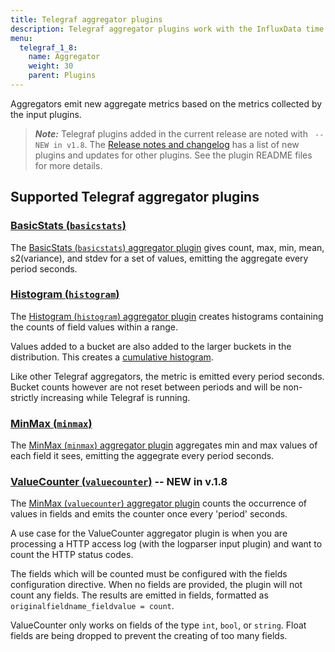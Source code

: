 ```yaml
---
title: Telegraf aggregator plugins
description: Telegraf aggregator plugins work with the InfluxData time series platfrom to create aggregate metrics (for example, mean, min, max, quantiles, etc.) collected by the input plugins. Aggregator plugins include support for basic statistics, histograms, and min/max values.
menu:
  telegraf_1_8:
    name: Aggregator
    weight: 30
    parent: Plugins
---
```


Aggregators emit new aggregate metrics based on the metrics collected by the input plugins.

> ***Note:*** Telegraf plugins added in the current release are noted with ` -- NEW in v1.8`.
>The [Release notes and changelog](/telegraf/v1.8/about_the_project/release-notes-changelog) has a list of new plugins and updates for other plugins. See the plugin README files for more details.

## Supported Telegraf aggregator plugins


### [BasicStats (`basicstats`)](https://github.com/influxdata/telegraf/tree/release-1.8/plugins/aggregators/basicstats)

The [BasicStats (`basicstats`) aggregator plugin](https://github.com/influxdata/telegraf/tree/release-1.8/plugins/aggregators/basicstats) gives count, max, min, mean, s2(variance), and stdev for a set of values, emitting the aggregate every period seconds.

### [Histogram (`histogram`)](https://github.com/influxdata/telegraf/tree/release-1.8/plugins/aggregators/histogram)

The [Histogram (`histogram`) aggregator plugin](https://github.com/influxdata/telegraf/tree/release-1.8/plugins/aggregators/histogram) creates histograms containing the counts of field values within a range.

Values added to a bucket are also added to the larger buckets in the distribution. This creates a [cumulative histogram](https://en.wikipedia.org/wiki/Histogram#/media/File:Cumulative_vs_normal_histogram.svg).

Like other Telegraf aggregators, the metric is emitted every period seconds. Bucket counts however are not reset between periods and will be non-strictly increasing while Telegraf is running.

### [MinMax (`minmax`)](https://github.com/influxdata/telegraf/tree/release-1.8/plugins/aggregators/minmax)

The [MinMax (`minmax`) aggregator plugin](https://github.com/influxdata/telegraf/tree/release-1.8/plugins/aggregators/minmax) aggregates min and max values of each field it sees, emitting the aggegrate every period seconds.

### [ValueCounter (`valuecounter`)](https://github.com/influxdata/telegraf/tree/release-1.8/plugins/aggregators/valuecounter) -- NEW in v.1.8

The [MinMax (`valuecounter`) aggregator plugin](https://github.com/influxdata/telegraf/tree/release-1.8/plugins/aggregators/valuecounter) counts the occurrence of values in fields and emits the counter once every 'period' seconds.

A use case for the ValueCounter aggregator plugin is when you are processing a HTTP access log (with the logparser input plugin) and want to count the HTTP status codes.

The fields which will be counted must be configured with the fields configuration directive. When no fields are provided, the plugin will not count any fields. The results are emitted in fields, formatted as `originalfieldname_fieldvalue = count`.

ValueCounter only works on fields of the type `int`, `bool`, or `string`. Float fields are being dropped to prevent the creating of too many fields.
